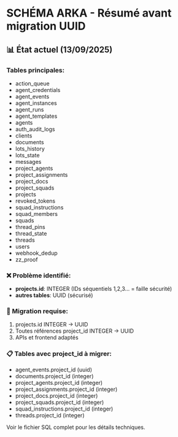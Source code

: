# SCHÉMA ARKA - Résumé avant migration UUID

## 📊 État actuel (13/09/2025)

### Tables principales:
- action_queue
- agent_credentials
- agent_events
- agent_instances
- agent_runs
- agent_templates
- agents
- auth_audit_logs
- clients
- documents
- lots_history
- lots_state
- messages
- project_agents
- project_assignments
- project_docs
- project_squads
- projects
- revoked_tokens
- squad_instructions
- squad_members
- squads
- thread_pins
- thread_state
- threads
- users
- webhook_dedup
- zz_proof

### ❌ Problème identifié:
- **projects.id**: INTEGER (IDs séquentiels 1,2,3... = faille sécurité)
- **autres tables**: UUID (sécurisé)

### 🎯 Migration requise:
1. projects.id INTEGER → UUID
2. Toutes références project_id INTEGER → UUID
3. APIs et frontend adaptés

### 📋 Tables avec project_id à migrer:
- agent_events.project_id (uuid)
- documents.project_id (integer)
- project_agents.project_id (integer)
- project_assignments.project_id (integer)
- project_docs.project_id (integer)
- project_squads.project_id (integer)
- squad_instructions.project_id (integer)
- threads.project_id (integer)

Voir le fichier SQL complet pour les détails techniques.
